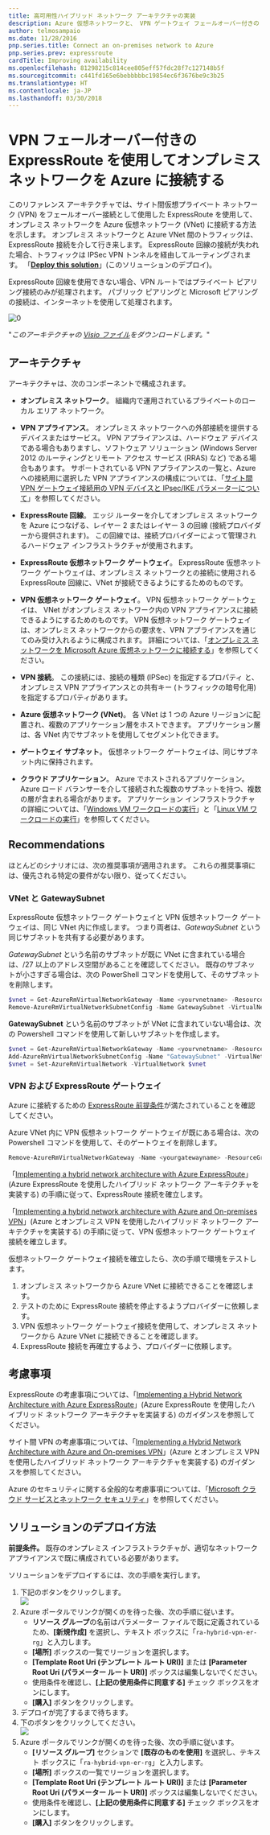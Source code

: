 ```yaml
---
title: 高可用性ハイブリッド ネットワーク アーキテクチャの実装
description: Azure 仮想ネットワークと、 VPN ゲートウェイ フェールオーバー付きの ExpressRoute で接続されたオンプレミス ネットワークをカバーする、セキュアなサイト間ネットワーク アーキテクチャの実装方法。
author: telmosampaio
ms.date: 11/28/2016
pnp.series.title: Connect an on-premises network to Azure
pnp.series.prev: expressroute
cardTitle: Improving availability
ms.openlocfilehash: 81298215c814cee805eff57fdc28f7c127148b5f
ms.sourcegitcommit: c441fd165e6bebbbbbc19854ec6f3676be9c3b25
ms.translationtype: HT
ms.contentlocale: ja-JP
ms.lasthandoff: 03/30/2018
---
```

# <a name="connect-an-on-premises-network-to-azure-using-expressroute-with-vpn-failover"></a>VPN フェールオーバー付きの ExpressRoute を使用してオンプレミス ネットワークを Azure に接続する

このリファレンス アーキテクチャでは、サイト間仮想プライベート ネットワーク (VPN) をフェールオーバー接続として使用した ExpressRoute を使用して、オンプレミス ネットワークを Azure 仮想ネットワーク (VNet) に接続する方法を示します。 オンプレミス ネットワークと Azure VNet 間のトラフィックは、ExpressRoute 接続を介して行き来します。 ExpressRoute 回線の接続が失われた場合、トラフィックは IPSec VPN トンネルを経由してルーティングされます。 「[**Deploy this solution**](#deploy-the-solution)」(このソリューションのデプロイ)。

ExpressRoute 回線を使用できない場合、VPN ルートではプライベート ピアリング接続のみが処理されます。 パブリック ピアリングと Microsoft ピアリングの接続は、インターネットを使用して処理されます。 

![[0]][0]

"*このアーキテクチャの [Visio ファイル][visio-download]をダウンロードします。*"

## <a name="architecture"></a>アーキテクチャ 

アーキテクチャは、次のコンポーネントで構成されます。

* **オンプレミス ネットワーク**。 組織内で運用されているプライベートのローカル エリア ネットワーク。

* **VPN アプライアンス**。 オンプレミス ネットワークへの外部接続を提供するデバイスまたはサービス。 VPN アプライアンスは、ハードウェア デバイスである場合もありますし、ソフトウェア ソリューション (Windows Server 2012 のルーティングとリモート アクセス サービス (RRAS) など) である場合もあります。 サポートされている VPN アプライアンスの一覧と、Azure への接続用に選択した VPN アプライアンスの構成については、「[サイト間 VPN ゲートウェイ接続用の VPN デバイスと IPsec/IKE パラメーターについて][vpn-appliance]」を参照してください。

* **ExpressRoute 回線**。 エッジ ルーターを介してオンプレミス ネットワークを Azure につなげる、レイヤー 2 またはレイヤー 3 の回線 (接続プロバイダーから提供されます)。 この回線では、接続プロバイダーによって管理されるハードウェア インフラストラクチャが使用されます。

* **ExpressRoute 仮想ネットワーク ゲートウェイ**。 ExpressRoute 仮想ネットワーク ゲートウェイは、オンプレミス ネットワークとの接続に使用される ExpressRoute 回線に、VNet が接続できるようにするためのものです。

* **VPN 仮想ネットワーク ゲートウェイ**。 VPN 仮想ネットワーク ゲートウェイは、 VNet がオンプレミス ネットワーク内の VPN アプライアンスに接続できるようにするためのものです。 VPN 仮想ネットワーク ゲートウェイは、オンプレミス ネットワークからの要求を、VPN アプライアンスを通じてのみ受け入れるように構成されます。 詳細については、「[オンプレミス ネットワークを Microsoft Azure 仮想ネットワークに接続する][connect-to-an-Azure-vnet]」を参照してください。

* **VPN 接続**。 この接続には、接続の種類 (IPSec) を指定するプロパティ と、オンプレミス VPN アプライアンスとの共有キー (トラフィックの暗号化用) を指定するプロパティがあります。

* **Azure 仮想ネットワーク (VNet)**。 各 VNet は 1 つの Azure リージョンに配置され、複数のアプリケーション層をホストできます。 アプリケーション層は、各 VNet 内でサブネットを使用してセグメント化できます。

* **ゲートウェイ サブネット**。 仮想ネットワーク ゲートウェイは、同じサブネット内に保持されます。

* **クラウド アプリケーション**。 Azure でホストされるアプリケーション。 Azure ロード バランサーを介して接続された複数のサブネットを持つ、複数の層が含まれる場合があります。 アプリケーション インフラストラクチャの詳細については、「[Windows VM ワークロードの実行][windows-vm-ra]」と「[Linux VM ワークロードの実行][linux-vm-ra]」を参照してください。

## <a name="recommendations"></a>Recommendations

ほとんどのシナリオには、次の推奨事項が適用されます。 これらの推奨事項には、優先される特定の要件がない限り、従ってください。

### <a name="vnet-and-gatewaysubnet"></a>VNet と GatewaySubnet

ExpressRoute 仮想ネットワーク ゲートウェイと VPN 仮想ネットワーク ゲートウェイは、同じ VNet 内に作成します。 つまり両者は、*GatewaySubnet* という同じサブネットを共有する必要があります。

*GatewaySubnet* という名前のサブネットが既に VNet に含まれている場合は、/27 以上のアドレス空間があることを確認してください。 既存のサブネットが小さすぎる場合は、次の PowerShell コマンドを使用して、そのサブネットを削除します。 

```powershell
$vnet = Get-AzureRmVirtualNetworkGateway -Name <yourvnetname> -ResourceGroupName <yourresourcegroup>
Remove-AzureRmVirtualNetworkSubnetConfig -Name GatewaySubnet -VirtualNetwork $vnet
```

**GatewaySubnet** という名前のサブネットが VNet に含まれていない場合は、次の Powershell コマンドを使用して新しいサブネットを作成します。

```powershell
$vnet = Get-AzureRmVirtualNetworkGateway -Name <yourvnetname> -ResourceGroupName <yourresourcegroup>
Add-AzureRmVirtualNetworkSubnetConfig -Name "GatewaySubnet" -VirtualNetwork $vnet -AddressPrefix "10.200.255.224/27"
$vnet = Set-AzureRmVirtualNetwork -VirtualNetwork $vnet
```

### <a name="vpn-and-expressroute-gateways"></a>VPN および ExpressRoute ゲートウェイ

Azure に接続するための [ExpressRoute 前提条件][expressroute-prereq]が満たされていることを確認してください。

Azure VNet 内に VPN 仮想ネットワーク ゲートウェイが既にある場合は、次の Powershell コマンドを使用して、そのゲートウェイを削除します。

```powershell
Remove-AzureRmVirtualNetworkGateway -Name <yourgatewayname> -ResourceGroupName <yourresourcegroup>
```

「[Implementing a hybrid network architecture with Azure ExpressRoute][implementing-expressroute]」(Azure ExpressRoute を使用したハイブリッド ネットワーク アーキテクチャを実装する) の手順に従って、ExpressRoute 接続を確立します。

「[Implementing a hybrid network architecture with Azure and On-premises VPN][implementing-vpn]」(Azure とオンプレミス VPN を使用したハイブリッド ネットワーク アーキテクチャを実装する) の手順に従って、VPN 仮想ネットワーク ゲートウェイ接続を確立します。

仮想ネットワーク ゲートウェイ接続を確立したら、次の手順で環境をテストします。

1. オンプレミス ネットワークから Azure VNet に接続できることを確認します。
2. テストのために ExpressRoute 接続を停止するようプロバイダーに依頼します。
3. VPN 仮想ネットワーク ゲートウェイ接続を使用して、オンプレミス ネットワークから Azure VNet に接続できることを確認します。
4. ExpressRoute 接続を再確立するよう、プロバイダーに依頼します。

## <a name="considerations"></a>考慮事項

ExpressRoute の考慮事項については、「[Implementing a Hybrid Network Architecture with Azure ExpressRoute][guidance-expressroute]」(Azure ExpressRoute を使用したハイブリッド ネットワーク アーキテクチャを実装する) のガイダンスを参照してください。

サイト間 VPN の考慮事項については、「[Implementing a Hybrid Network Architecture with Azure and On-premises VPN][guidance-vpn]」(Azure とオンプレミス VPN を使用したハイブリッド ネットワーク アーキテクチャを実装する) のガイダンスを参照してください。

Azure のセキュリティに関する全般的な考慮事項については、「[Microsoft クラウド サービスとネットワーク セキュリティ][best-practices-security]」を参照してください。

## <a name="deploy-the-solution"></a>ソリューションのデプロイ方法

**前提条件。** 既存のオンプレミス インフラストラクチャが、適切なネットワーク アプライアンスで既に構成されている必要があります。

ソリューションをデプロイするには、次の手順を実行します。

1. 下記のボタンをクリックします。<br><a href="https://portal.azure.com/#create/Microsoft.Template/uri/https%3A%2F%2Fraw.githubusercontent.com%2Fmspnp%2Freference-architectures%2Fmaster%2Fhybrid-networking%2Fexpressroute-vpn-failover%2Fazuredeploy.json" target="_blank"><img src="http://azuredeploy.net/deploybutton.png"/></a>
2. Azure ポータルでリンクが開くのを待った後、次の手順に従います。   
   * **リソース グループ**の名前はパラメーター ファイルで既に定義されているため、**[新規作成]** を選択し、テキスト ボックスに「`ra-hybrid-vpn-er-rg`」と入力します。
   * **[場所]** ボックスの一覧でリージョンを選択します。
   * **[Template Root Uri (テンプレート ルート URI)]** または **[Parameter Root Uri (パラメーター ルート URI)]** ボックスは編集しないでください。
   * 使用条件を確認し、**[上記の使用条件に同意する]** チェック ボックスをオンにします。
   * **[購入]** ボタンをクリックします。
3. デプロイが完了するまで待ちます。
4. 下のボタンをクリックしてください。<br><a href="https://portal.azure.com/#create/Microsoft.Template/uri/https%3A%2F%2Fraw.githubusercontent.com%2Fmspnp%2Freference-architectures%2Fmaster%2Fhybrid-networking%2Fexpressroute-vpn-failover%2Fazuredeploy-expressRouteCircuit.json" target="_blank"><img src="http://azuredeploy.net/deploybutton.png"/></a>
5. Azure ポータルでリンクが開くのを待った後、次の手順に従います。
   * **[リソース グループ]** セクションで **[既存のものを使用]** を選択し、テキスト ボックスに「`ra-hybrid-vpn-er-rg`」と入力します。
   * **[場所]** ボックスの一覧でリージョンを選択します。
   * **[Template Root Uri (テンプレート ルート URI)]** または **[Parameter Root Uri (パラメーター ルート URI)]** ボックスは編集しないでください。
   * 使用条件を確認し、**[上記の使用条件に同意する]** チェック ボックスをオンにします。
   * **[購入]** ボタンをクリックします。

<!-- links -->

[windows-vm-ra]: ../virtual-machines-windows/index.md
[linux-vm-ra]: ../virtual-machines-linux/index.md


[resource-manager-overview]: /azure/azure-resource-manager/resource-group-overview
[vpn-appliance]: /azure/vpn-gateway/vpn-gateway-about-vpn-devices
[azure-vpn-gateway]: /azure/vpn-gateway/vpn-gateway-about-vpngateways
[connect-to-an-Azure-vnet]: https://technet.microsoft.com/library/dn786406.aspx
[expressroute-prereq]: /azure/expressroute/expressroute-prerequisites
[implementing-expressroute]: ./expressroute.md
[implementing-vpn]: ./vpn.md
[guidance-expressroute]: ./expressroute.md
[guidance-vpn]: ./vpn.md
[best-practices-security]: /azure/best-practices-network-security
[visio-download]: https://archcenter.blob.core.windows.net/cdn/hybrid-network-architectures.vsdx
[0]: ./images/expressroute-vpn-failover.png "ExpressRoute および VPN ゲートウェイを使用した高可用性ハイブリッド ネットワーク アーキテクチャ"
